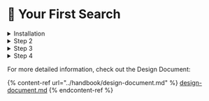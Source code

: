 # 🎂 Your First Search

<details>

<summary>Installation</summary>

Follow [#installation](your-first-search.md#installation "mention").

</details>

<details>

<summary>Step 2</summary>

In the binary directory (../bin/ from the prespective of the buiild/ directory) you'll find a number of command line tools.
  <ul>
    <li>Iindex</li>
    <li>Isearch</li>
    <li>...</li>
  </ul>
  
  The Iindex command is used to create indexes. 
  
  Example: Iindex -d /tmp/FOO shakespeare.xml
  
  will create an index called "FOO" in the /tmp directory containing the contents of the XML file shakespeare.xml
  
  The Iindex command has a lot of options. 

</details>

<details>

<summary>Step 3</summary>

To search the FOO index use use the command line tool Isearch
  
  Isearch -d /tmp/FOO to be or not to be
  
This will perform a "smart search" in the index defined in /tmp/FOO for the ordered words: to be or not to be  

</details>

<details>

<summary>Step 4</summary>

The engine supports not just "smart search" but a number of other query languages as well as a large number of ranking functions. Please read the documentation for additional details.

</details>

For more detailed information, check out the Design Document:

{% content-ref url="../handbook/design-document.md" %}
[design-document.md](../handbook/design-document.md)
{% endcontent-ref %}
